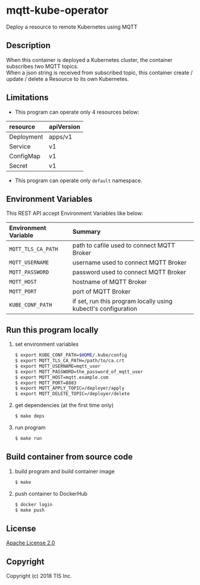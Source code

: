 # mqtt-kube-operator
Deploy a resource to remote Kubernetes using MQTT

## Description
When this container is deployed a Kubernetes cluster, the container subscribes two MQTT topics.  
When a json string is received from subscribed topic, this container create / update / delete a Resource to its own Kubernetes.

## Limitations
* This program can operate only 4 resources below:

|resource|apiVersion|
|:--|:--|
|Deployment|apps/v1|
|Service|v1|
|ConfigMap|v1|
|Secret|v1|

* This program can operate only `default` namespace.

## Environment Variables
This REST API accept Environment Variables like below:

|Environment Variable|Summary|
|:--|:--|
|`MQTT_TLS_CA_PATH`|path to cafile used to connect MQTT Broker|
|`MQTT_USERNAME`|username used to connect MQTT Broker|
|`MQTT_PASSWORD`|password used to connect MQTT Broker|
|`MQTT_HOST`|hostname of MQTT Broker|
|`MQTT_PORT`|port of MQTT Broker|
|`KUBE_CONF_PATH`|if set, run this program locally using kubectl's configuration|

## Run this program locally

1. set environment variables

    ```bash
    $ export KUBE_CONF_PATH=$HOME/.kube/config
    $ export MQTT_TLS_CA_PATH=/path/to/ca.crt
    $ export MQTT_USERNAME=mqtt_user
    $ export MQTT_PASSWORD=the_password_of_mqtt_user
    $ export MQTT_HOST=mqtt.example.com
    $ export MQTT_PORT=8883
    $ export MQTT_APPLY_TOPIC=/deployer/apply
    $ export MQTT_DELETE_TOPIC=/deployer/delete
    ```
1. get dependencies (at the first time only)

    ```bash
    $ make deps
    ```
1. run program

    ```bash
    $ make run
    ```

## Build container from source code

1. build program and build container image

    ```bash
    $ make
    ```
1. push container to DockerHub

    ```bash
    $ docker login
    $ make push
    ```

## License

[Apache License 2.0](/LICENSE)

## Copyright
Copyright (c) 2018 TIS Inc.
